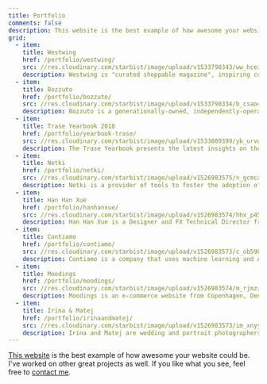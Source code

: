 ```yaml
---
title: Portfolio
comments: false
description: This website is the best example of how awesome your website could be. I've worked on other great projects as well. If you like what you see, feel free to contact me.
grid:
  - item:
    title: Westwing
    href: /portfolio/westwing/
    src: //res.cloudinary.com/starbist/image/upload/v1533798343/ww_hceizq.png
    description: Westwing is "curated shoppable magazine", inspiring customers every day with the newest trends, themes, stories, brands and products from the world of Home & Living.
  - item:
    title: Bozzuto
    href: /portfolio/bozzuto/
    src: //res.cloudinary.com/starbist/image/upload/v1533798334/b_csao4p.png
    description: Bozzuto is a generationally-owned, independently-operated family business, and a diversified real estate company celebrated for developments, construction, property management and homebuilding.
  - item:
    title: Trase Yearbook 2018
    href: /portfolio/yearbook-trase/
    src: //res.cloudinary.com/starbist/image/upload/v1533809399/yb_urvwkg.png
    description: The Trase Yearbook presents the latest insights on the sustainability of global agricultural commodity supply chains associated with tropical deforestation.
  - item:
    title: Netki
    href: /portfolio/netki/
    src: //res.cloudinary.com/starbist/image/upload/v1526983575/n_gcmcap.png
    description: Netki is a provider of tools to foster the adoption of blockchain technology from Los Angeles, United States.
  - item:
    title: Han Han Xue
    href: /portfolio/hanhanxue/
    src: //res.cloudinary.com/starbist/image/upload/v1526983574/hhx_p45br6.png
    description: Han Han Xue is a Designer and FX Technical Director from Montreal, Canada.
  - item:
    title: Contiamo
    href: /portfolio/contiamo/
    src: //res.cloudinary.com/starbist/image/upload/v1526983573/c_ob598q.png
    description: Contiamo is a company that uses machine learning and AI to drive better decision making and process optimization.
  - item:
    title: Moodings
    href: /portfolio/moodings/
    src: //res.cloudinary.com/starbist/image/upload/v1526983574/m_rjmzz2.png
    description: Moodings is an e-commerce website from Copenhagen, Denmark. By curating upcoming and established design and art, they help designers and artists compete on the market.
  - item:
    title: Irina & Matej
    href: /portfolio/irinaandmatej/
    src: //res.cloudinary.com/starbist/image/upload/v1526983573/im_xnyy09.png
    description: Irina and Matej are wedding and portrait photographers based in Croatia and traveling the world.
---
```


[This website](/how/) is the best example of how awesome your website could be. I've worked on other great projects as well. If you like what you see, feel free to [contact me](/about-me/).
